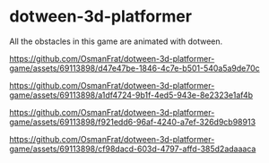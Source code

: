 # dotween-3d-platformer
All the obstacles in this game are animated with dotween.

https://github.com/OsmanFrat/dotween-3d-platformer-game/assets/69113898/d47e47be-1846-4c7e-b501-540a5a9de70c

https://github.com/OsmanFrat/dotween-3d-platformer-game/assets/69113898/a1df4724-9b1f-4ed5-943e-8e2323e1af4b

https://github.com/OsmanFrat/dotween-3d-platformer-game/assets/69113898/f921edd6-96af-4240-a7ef-326d9cb98913

https://github.com/OsmanFrat/dotween-3d-platformer-game/assets/69113898/cf98dacd-603d-4797-affd-385d2adaaaca

